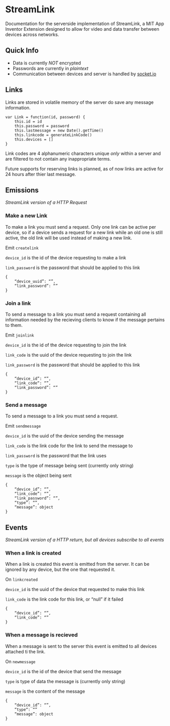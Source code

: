 # StreamLink

Documentation for the serverside implementation of StreamLink, a MIT App Inventor Extension designed to allow for video and data transfer between devices across networks.


## Quick Info
- Data is currently *NOT* encrypted
- Passwords are currently in *plaintext*
- Communication between devices and server is handled by [socket.io](https://socket.io/)

## Links

Links are stored in volatile memory of the server do save any message information.
```
var Link = function(id, password) {
	this.id = id
	this.password = password
	this.lastmessage = new Date().getTime()
	this.linkcode = generateLinkCode()
	this.devices = []
}
```

Link codes are 4 alphanumeric characters unique *only* within a server and are filtered to not contain any inappropriate terms.

Future supports for reserving links is planned, as of now links are active for 24 hours after thier last message.

## Emissions
*StreamLink version of a HTTP Request*

### Make a new Link
To make a link you must send a request. Only one link can be active per device, so if a device sends a request for a new link while an old one is still active, the old link will be used instead of making a new link.

Emit `createlink`

`device_id` is the id of the device requesting to make a link

`link_password` is the password that should be applied to this link
```
{
	“device_uuid”: “”,
	“link_password”: “”
}
```

### Join a link
To send a message to a link you must send a request containing all information needed by the recieving clients to know if the message pertains to them.

Emit `joinlink`

`device_id` is the id of the device requesting to join the link

`link_code` is the uuid of the device requesting to join the link

`link_password` is the password that should be applied to this link
```
{
	“device_id”: “”,
	“link_code“: “”,
	“link_password”: “”
}
```


### Send a message
To send a message to a link you must send a request.

Emit `sendmessage`

`device_id` is the uuid of the device sending the message

`link_code` is the link code for the link to send the message to

`link_password` is the password that the link uses

`type` is the type of message being sent (currently only string)

`message` is the object being sent

```
{
	“device_id”: “”,
	“link_code”: “”,
	“link_password”: “”,
	“type”: “”,
	“message”: object
}
```

## Events
*StreamLink version of a HTTP return, but all devices subscribe to all events*

### When a link is created
When a link is created this event is emitted from the server. It can be ignored by any device, but the one that requested it.

On `linkcreated`

`device_id` is the uuid of the device that requested to make this link

`link_code` is the link code for this link, or “null” if it failed
```
{
	“device_id”: “”,	
	“link_code”: “”
}
```

### When a message is recieved
When a message is sent to the server this event is emitted to all devices attached ti the link.

On `newmessage`

`device_id` is the id of the device that send the message

`type` is type of data the message is (currently only string)

`message` is the content of the message
```
{
	“device_id”: “”,
	“type“: “”	
	“message”: object
}
```

